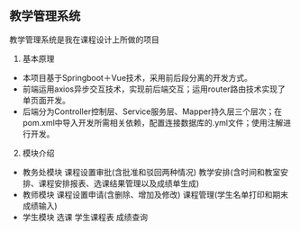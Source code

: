 ## 教学管理系统
教学管理系统是我在课程设计上所做的项目
1. 基本原理
- 本项目基于Springboot＋Vue技术，采用前后段分离的开发方式。  
- 前端运用axios异步交互技术，实现前后端交互；运用router路由技术实现了单页面开发。  
- 后端分为Controller控制层、Service服务层、Mapper持久层三个层次；在pom.xml中导入开发所需相关依赖，配置连接数据库的.yml文件；使用注解进行开发。  

2. 模块介绍
- 教务处模块
课程设置审批(含批准和驳回两种情况)
教学安排(含时间和教室安排、课程安排报表、选课结果管理以及成绩单生成)
- 教师模块
课程设置申请(含删除、增加及修改)
课程管理(学生名单打印和期末成绩输入)
- 学生模块
选课
学生课程表
成绩查询
